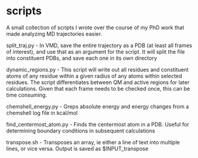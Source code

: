 # scripts

A small collection of scripts I wrote over the course of my PhD work that made analyzing MD trajectories easier. 

split_traj.py - 
In VMD, save the entire trajectory as a PDB (at least all frames of interest), and use that as an argument for the script. It will split the file into constituent PDBs, and save each one in its own directory


dynamic_regions.py - 
This script will write out all residues and constituent atoms of any residue within a given radius of any atoms within selected residues. The script differentiates between QM and active regions for later 
calculations. Given that each frame needs to be checked once, this can be time consuming.


chemshell_energy.py - 
Greps absolute energy and energy changes from a chemshell log file in kcal/mol


find_centermost_atom.py - 
Finds the centermost atom in a PDB. Useful for determining boundary conditions in subsequent calculations


transpose.sh - 
Transposes an array, ie either a line of text into multiple lines, or vice versa. Output is saved as $INPUT_transpose
